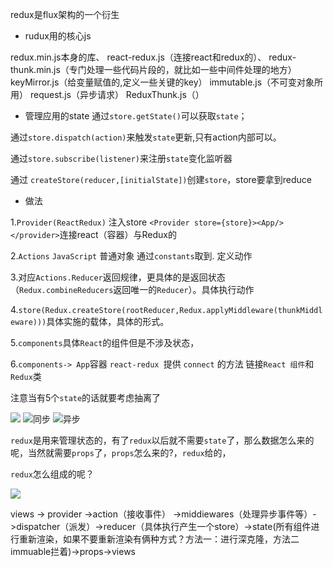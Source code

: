 redux是flux架构的一个衍生
- rudux用的核心js  

redux.min.js本身的库、
react-redux.js（连接react和redux的）、
redux-thunk.min.js（专门处理一些代码片段的，就比如一些中间件处理的地方）
keyMirror.js（给变量赋值的,定义一些关键的key）
immutable.js（不可变对象所用）
request.js（异步请求）
ReduxThunk.js（）

- 管理应用的state
通过`store.getState()`可以获取`state`；

通过`store.dispatch(action)`来触发`state`更新,只有action内部可以。

通过`store.subscribe(listener)`来注册`state`变化监听器

通过 `createStore(reducer,[initialState])`创建`store`，store要拿到reduce

- 做法

1.`Provider(ReactRedux)` 注入store `<Provider store={store}><App/></provider>`连接react（容器）与Redux的

2.`Actions` `JavaScript` 普通对象 通过`constants`取到. 定义动作

3.对应`Actions.Reducer`返回规律，更具体的是返回状态（`Redux.combineReducers`返回唯一的`Reducer`）。具体执行动作

4.`store(Redux.createStore(rootReducer,Redux.applyMiddleware(thunkMiddleware)))`具体实施的载体，具体的形式。

5.`components`具体`React`的组件但是不涉及状态，

6.`components-> App`容器 `react-redux `提供 `connect` 的方法 链接`React 组件`和`Redux`类

注意当有5个`state`的话就要考虑抽离了

![](redux原理1.png)
![同步](redux原理2.png)
![异步](redux原理2.png)


`redux`是用来管理状态的，有了`redux`以后就不需要`state`了，那么数据怎么来的呢，当然就需要`props`了，`props`怎么来的?，`redux`给的，

`redux`怎么组成的呢？

![](redux组件.png)

views -> provider ->action（接收事件） ->middiewares（处理异步事件等）->dispatcher（派发）->reducer（具体执行产生一个store）->state(所有组件进行重新渲染，如果不要重新渲染有俩种方式？方法一：进行深克隆，方法二immuable拦着)->props->views





<!-- 
\



- redux具体实现

applyMiddleware.js     redux管理中间件

bindActionCreators.js   能让我们直接的调用action

combineReducers.js     合并reducer

compose.js              组合函数 

createStore.js           创建一个store容器

index.js                

utils

http://cn.redux.js.org/ -->